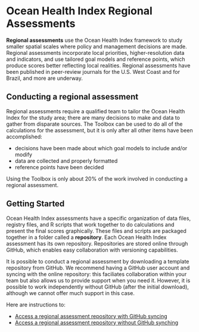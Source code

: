 # Ocean Health Index Regional Assessments

**Regional assessments** use the Ocean Health Index framework to study smaller spatial scales where policy and management decisions are made. Regional assessments incorporate local priorities, higher-resolution data and indicators, and use tailored goal models and reference points, which produce scores better reflecting local realities. Regional assessments have been published in peer-review journals for the U.S. West Coast and for Brazil, and more are underway.   

## Conducting a regional assessment

Regional assessments require a qualified team to tailor the Ocean Health Index for the study area; there are many decisions to make and data to gather from disparate sources. The Toolbox can be used to do all of the calculations for the assessment, but it is only after all other items have been accomplished:

+ decisions have been made about which goal models to include and/or modify
+ data are collected and properly formatted
+ reference points have been decided

Using the Toolbox is only about 20% of the work involved in conducting a regional assessment.

## Getting Started

Ocean Health Index assessments have a specific organization of data files, registry files, and R scripts that work together to do calculations and present the final scores graphically. These files and scripts are packaged together in a folder called a **repository**. Each Ocean Health Index assessment has its own repository. Repositories are stored online through GitHub, which enables easy collaboration with versioning capabilities.  

It is possible to conduct a regional assessment by downloading a template repository from GitHub. We recommend having a GitHub user account and syncing with the online repository: this faciliates collaboration within your team but also allows us to provide support when you need it. However, it is possible to work independently without GitHub (after the initial download), although we cannot offer much support in this case. 

Here are instructions to:

- [Access a regional assessment repository with GitHub syncing](https://github.com/OHI-Science/ohimanual/blob/master/tutorials/accessing_a_repo.md#accessing-github-repositories)
- [Access a regional assessment repository without GitHub synching](https://github.com/OHI-Science/ohimanual/blob/master/tutorials/accessing_a_repo.md#accessing-github-repositories)





